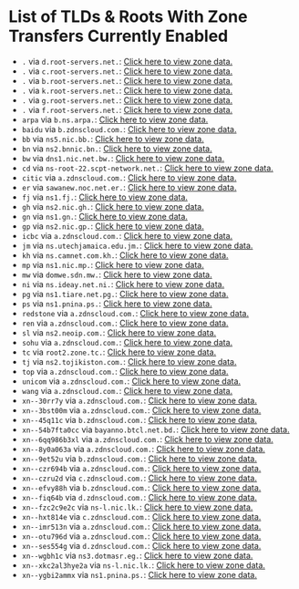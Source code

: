# List of TLDs & Roots With Zone Transfers Currently Enabled

* `.` via `d.root-servers.net.`: [Click here to view zone data.](archives/root/d.root-servers.net.zone)
* `.` via `c.root-servers.net.`: [Click here to view zone data.](archives/root/c.root-servers.net.zone)
* `.` via `b.root-servers.net.`: [Click here to view zone data.](archives/root/b.root-servers.net.zone)
* `.` via `k.root-servers.net.`: [Click here to view zone data.](archives/root/k.root-servers.net.zone)
* `.` via `g.root-servers.net.`: [Click here to view zone data.](archives/root/g.root-servers.net.zone)
* `.` via `f.root-servers.net.`: [Click here to view zone data.](archives/root/f.root-servers.net.zone)
* `arpa` via `b.ns.arpa.`: [Click here to view zone data.](archives/arpa/b.ns.arpa.zone)
* `baidu` via `b.zdnscloud.com.`: [Click here to view zone data.](archives/baidu/b.zdnscloud.com.zone)
* `bb` via `ns5.nic.bb.`: [Click here to view zone data.](archives/bb/ns5.nic.bb.zone)
* `bn` via `ns2.bnnic.bn.`: [Click here to view zone data.](archives/bn/ns2.bnnic.bn.zone)
* `bw` via `dns1.nic.net.bw.`: [Click here to view zone data.](archives/bw/dns1.nic.net.bw.zone)
* `cd` via `ns-root-22.scpt-network.net.`: [Click here to view zone data.](archives/cd/ns-root-22.scpt-network.net.zone)
* `citic` via `a.zdnscloud.com.`: [Click here to view zone data.](archives/citic/a.zdnscloud.com.zone)
* `er` via `sawanew.noc.net.er.`: [Click here to view zone data.](archives/er/sawanew.noc.net.er.zone)
* `fj` via `ns1.fj.`: [Click here to view zone data.](archives/fj/ns1.fj.zone)
* `gh` via `ns2.nic.gh.`: [Click here to view zone data.](archives/gh/ns2.nic.gh.zone)
* `gn` via `ns1.gn.`: [Click here to view zone data.](archives/gn/ns1.gn.zone)
* `gp` via `ns2.nic.gp.`: [Click here to view zone data.](archives/gp/ns2.nic.gp.zone)
* `icbc` via `a.zdnscloud.com.`: [Click here to view zone data.](archives/icbc/a.zdnscloud.com.zone)
* `jm` via `ns.utechjamaica.edu.jm.`: [Click here to view zone data.](archives/jm/ns.utechjamaica.edu.jm.zone)
* `kh` via `ns.camnet.com.kh.`: [Click here to view zone data.](archives/kh/ns.camnet.com.kh.zone)
* `mp` via `ns1.nic.mp.`: [Click here to view zone data.](archives/mp/ns1.nic.mp.zone)
* `mw` via `domwe.sdn.mw.`: [Click here to view zone data.](archives/mw/domwe.sdn.mw.zone)
* `ni` via `ns.ideay.net.ni.`: [Click here to view zone data.](archives/ni/ns.ideay.net.ni.zone)
* `pg` via `ns1.tiare.net.pg.`: [Click here to view zone data.](archives/pg/ns1.tiare.net.pg.zone)
* `ps` via `ns1.pnina.ps.`: [Click here to view zone data.](archives/ps/ns1.pnina.ps.zone)
* `redstone` via `a.zdnscloud.com.`: [Click here to view zone data.](archives/redstone/a.zdnscloud.com.zone)
* `ren` via `a.zdnscloud.com.`: [Click here to view zone data.](archives/ren/a.zdnscloud.com.zone)
* `sl` via `ns2.neoip.com.`: [Click here to view zone data.](archives/sl/ns2.neoip.com.zone)
* `sohu` via `a.zdnscloud.com.`: [Click here to view zone data.](archives/sohu/a.zdnscloud.com.zone)
* `tc` via `root2.zone.tc.`: [Click here to view zone data.](archives/tc/root2.zone.tc.zone)
* `tj` via `ns2.tojikiston.com.`: [Click here to view zone data.](archives/tj/ns2.tojikiston.com.zone)
* `top` via `a.zdnscloud.com.`: [Click here to view zone data.](archives/top/a.zdnscloud.com.zone)
* `unicom` via `a.zdnscloud.com.`: [Click here to view zone data.](archives/unicom/a.zdnscloud.com.zone)
* `wang` via `a.zdnscloud.com.`: [Click here to view zone data.](archives/wang/a.zdnscloud.com.zone)
* `xn--30rr7y` via `a.zdnscloud.com.`: [Click here to view zone data.](archives/xn--30rr7y/a.zdnscloud.com.zone)
* `xn--3bst00m` via `a.zdnscloud.com.`: [Click here to view zone data.](archives/xn--3bst00m/a.zdnscloud.com.zone)
* `xn--45q11c` via `b.zdnscloud.com.`: [Click here to view zone data.](archives/xn--45q11c/b.zdnscloud.com.zone)
* `xn--54b7fta0cc` via `bayanno.btcl.net.bd.`: [Click here to view zone data.](archives/xn--54b7fta0cc/bayanno.btcl.net.bd.zone)
* `xn--6qq986b3xl` via `a.zdnscloud.com.`: [Click here to view zone data.](archives/xn--6qq986b3xl/a.zdnscloud.com.zone)
* `xn--8y0a063a` via `a.zdnscloud.com.`: [Click here to view zone data.](archives/xn--8y0a063a/a.zdnscloud.com.zone)
* `xn--9et52u` via `b.zdnscloud.com.`: [Click here to view zone data.](archives/xn--9et52u/b.zdnscloud.com.zone)
* `xn--czr694b` via `a.zdnscloud.com.`: [Click here to view zone data.](archives/xn--czr694b/a.zdnscloud.com.zone)
* `xn--czru2d` via `c.zdnscloud.com.`: [Click here to view zone data.](archives/xn--czru2d/c.zdnscloud.com.zone)
* `xn--efvy88h` via `b.zdnscloud.com.`: [Click here to view zone data.](archives/xn--efvy88h/b.zdnscloud.com.zone)
* `xn--fiq64b` via `d.zdnscloud.com.`: [Click here to view zone data.](archives/xn--fiq64b/d.zdnscloud.com.zone)
* `xn--fzc2c9e2c` via `ns-l.nic.lk.`: [Click here to view zone data.](archives/xn--fzc2c9e2c/ns-l.nic.lk.zone)
* `xn--hxt814e` via `c.zdnscloud.com.`: [Click here to view zone data.](archives/xn--hxt814e/c.zdnscloud.com.zone)
* `xn--imr513n` via `a.zdnscloud.com.`: [Click here to view zone data.](archives/xn--imr513n/a.zdnscloud.com.zone)
* `xn--otu796d` via `a.zdnscloud.com.`: [Click here to view zone data.](archives/xn--otu796d/a.zdnscloud.com.zone)
* `xn--ses554g` via `d.zdnscloud.com.`: [Click here to view zone data.](archives/xn--ses554g/d.zdnscloud.com.zone)
* `xn--wgbh1c` via `ns3.dotmasr.eg.`: [Click here to view zone data.](archives/xn--wgbh1c/ns3.dotmasr.eg.zone)
* `xn--xkc2al3hye2a` via `ns-l.nic.lk.`: [Click here to view zone data.](archives/xn--xkc2al3hye2a/ns-l.nic.lk.zone)
* `xn--ygbi2ammx` via `ns1.pnina.ps.`: [Click here to view zone data.](archives/xn--ygbi2ammx/ns1.pnina.ps.zone)
